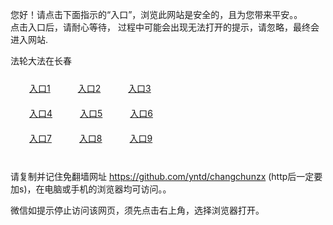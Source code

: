 您好！请点击下面指示的“入口”，浏览此网站是安全的，且为您带来平安。。 <br/>
点击入口后，请耐心等待， 过程中可能会出现无法打开的提示，请忽略，最终会进入网站. </br>

法轮大法在长春<br/>
<div style="padding:10px"><a style="margin:20px" target="_blank" href="https://dikphze5zm7rb.cloudfront.net/2Qpsp?iztzuc" id="ccLink1" rel="nofollow">入口1</a> <a target="_blank" style="margin:20px" href="https://duf2otlnf93ig.cloudfront.net/2Qpsp?hcsfgv" id="ccLink2" rel="nofollow">入口2</a> <a style="margin:20px" target="_blank" href="https://delialswjiyia.cloudfront.net/2Qpsp?uewhhzsx" id="ccLink3" rel="nofollow">入口3</a></div>

<div style="padding:10px" ><a style="margin:20px" target="_blank" href="https://dikphze5zm7rb.cloudfront.net/2Qpsp?iztzuc" id="ccLink4" rel="nofollow">入口4</a> <a style="margin:20px" href="https://duf2otlnf93ig.cloudfront.net/2Qpsp?hcsfgv" target="_blank" id="ccLink5" rel="nofollow">入口5</a> <a style="margin:20px" href="https://delialswjiyia.cloudfront.net/2Qpsp?uewhhzsx" target="_blank" id="ccLink6" rel="nofollow">入口6</a></div>

<div style="padding:10px"><a style="margin:20px" target="_blank" href="https://dikphze5zm7rb.cloudfront.net/2Qpsp?iztzuc" id="ccLink7" rel="nofollow">入口7</a> <a style="margin:20px" href="https://duf2otlnf93ig.cloudfront.net/2Qpsp?hcsfgv" target="_blank" id="ccLink8" rel="nofollow">入口8</a> <a style="margin:20px" target="_blank" href="https://delialswjiyia.cloudfront.net/2Qpsp?uewhhzsx" id="ccLink9" rel="nofollow">入口9</a></div>

<br/>



请复制并记住免翻墙网址 https://github.com/yntd/changchunzx (http后一定要加s)，在电脑或手机的浏览器均可访问。。<br/>

微信如提示停止访问该网页，须先点击右上角，选择浏览器打开。
